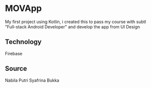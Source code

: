# MOVApp
My first project using Kotlin, i created this to pass my course with subtl "Full-stack Android Developer" and develop the app from UI Design

## Technology
Firebase

## Source
Nabila Putri Syafrina Bukka
